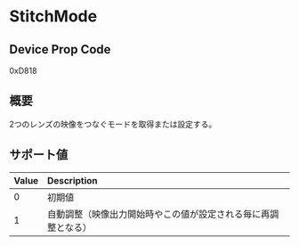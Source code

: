 # StitchMode

## Device Prop Code

0xD818

## 概要

2つのレンズの映像をつなぐモードを取得または設定する。

## サポート値

| Value | Description |
|:---|:---|
| 0 | 初期値 |
| 1 | 自動調整（映像出力開始時やこの値が設定される毎に再調整となる） |
